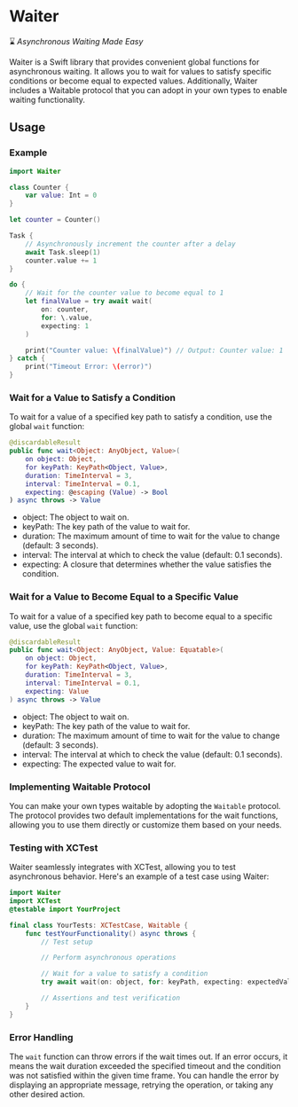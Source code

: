 # Waiter

⌛ *Asynchronous Waiting Made Easy*

Waiter is a Swift library that provides convenient global functions for asynchronous waiting. It allows you to wait for values to satisfy specific conditions or become equal to expected values. Additionally, Waiter includes a Waitable protocol that you can adopt in your own types to enable waiting functionality.

## Usage

### Example

```swift
import Waiter

class Counter {
    var value: Int = 0
}

let counter = Counter()

Task {
    // Asynchronously increment the counter after a delay
    await Task.sleep(1)
    counter.value += 1
}

do {
    // Wait for the counter value to become equal to 1
    let finalValue = try await wait(
        on: counter,
        for: \.value,
        expecting: 1
    )

    print("Counter value: \(finalValue)") // Output: Counter value: 1
} catch {
    print("Timeout Error: \(error)")
}
```

### Wait for a Value to Satisfy a Condition

To wait for a value of a specified key path to satisfy a condition, use the global `wait` function:

```swift
@discardableResult
public func wait<Object: AnyObject, Value>(
    on object: Object,
    for keyPath: KeyPath<Object, Value>,
    duration: TimeInterval = 3,
    interval: TimeInterval = 0.1,
    expecting: @escaping (Value) -> Bool
) async throws -> Value
```

- object: The object to wait on.
- keyPath: The key path of the value to wait for.
- duration: The maximum amount of time to wait for the value to change (default: 3 seconds).
- interval: The interval at which to check the value (default: 0.1 seconds).
- expecting: A closure that determines whether the value satisfies the condition.

### Wait for a Value to Become Equal to a Specific Value

To wait for a value of a specified key path to become equal to a specific value, use the global `wait` function:

```swift
@discardableResult
public func wait<Object: AnyObject, Value: Equatable>(
	on object: Object,
	for keyPath: KeyPath<Object, Value>,
	duration: TimeInterval = 3,
	interval: TimeInterval = 0.1,
	expecting: Value
) async throws -> Value
```

- object: The object to wait on.
- keyPath: The key path of the value to wait for.
- duration: The maximum amount of time to wait for the value to change (default: 3 seconds).
- interval: The interval at which to check the value (default: 0.1 seconds).
- expecting: The expected value to wait for.

### Implementing Waitable Protocol

You can make your own types waitable by adopting the `Waitable` protocol. The protocol provides two default implementations for the wait functions, allowing you to use them directly or customize them based on your needs.

### Testing with XCTest

Waiter seamlessly integrates with XCTest, allowing you to test asynchronous behavior. Here's an example of a test case using Waiter:

```swift
import Waiter
import XCTest
@testable import YourProject

final class YourTests: XCTestCase, Waitable {
    func testYourFunctionality() async throws {
        // Test setup

        // Perform asynchronous operations

        // Wait for a value to satisfy a condition
        try await wait(on: object, for: keyPath, expecting: expectedValue)

        // Assertions and test verification
    }
}
```

### Error Handling

The `wait` function can throw errors if the wait times out. If an error occurs, it means the wait duration exceeded the specified timeout and the condition was not satisfied within the given time frame. You can handle the error by displaying an appropriate message, retrying the operation, or taking any other desired action.
